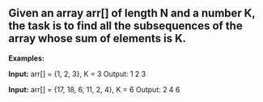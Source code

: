## Given an array arr[] of length N and a number K, the task is to find all the subsequences of the array whose sum of elements is K.

**Examples:**

**Input:**
arr[] = {1, 2, 3}, K = 3
Output:
1 2
3

**Input:**
arr[] = {17, 18, 6, 11, 2, 4}, K = 6
Output:
2 4
6
